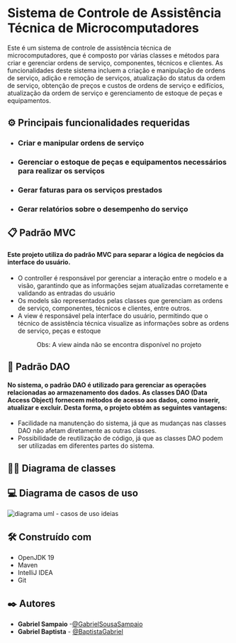 # Sistema de Controle de Assistência Técnica de Microcomputadores

Este é um sistema de controle de assistência técnica de microcomputadores, que é composto por várias classes e métodos para criar e gerenciar ordens de serviço, componentes, técnicos e clientes.
As funcionalidades deste sistema incluem a criação e manipulação de ordens de serviço, adição e remoção de serviços, atualização do status da ordem de serviço, obtenção de preços e custos de ordens de serviço e edifícios, atualização da ordem de serviço e gerenciamento de estoque de peças e equipamentos.

## ⚙️ Principais funcionalidades requeridas

* ### Criar e manipular ordens de serviço
* ### Gerenciar o estoque de peças e equipamentos necessários para realizar os serviços
* ### Gerar faturas para os serviços prestados
* ### Gerar relatórios sobre o desempenho do serviço


## 📋 Padrão MVC

#### Este projeto utiliza do padrão MVC para separar a lógica de negócios da interface do usuário.
* O controller é responsável por gerenciar a interação entre o modelo e a visão, garantindo que as informações sejam atualizadas corretamente e validando as entradas do usuário
* Os models são representados pelas classes que gerenciam as ordens de serviço, componentes, técnicos e clientes, entre outros.
* A view é responsável pela interface do usuário, permitindo que o técnico de assistência técnica visualize as informações sobre as ordens de serviço, peças e estoque

<p align = center>Obs: A view ainda não se encontra disponível no projeto<p/>

## 📁 Padrão DAO

#### No sistema, o padrão DAO é utilizado para gerenciar as operações relacionadas ao armazenamento dos dados. As classes DAO (Data Access Object) fornecem métodos de acesso aos dados, como inserir, atualizar e excluir. Desta forma, o projeto obtém as seguintes vantagens:

* Facilidade na manutenção do sistema, já que as mudanças nas classes DAO não afetam diretamente as outras classes.
* Possibilidade de reutilização de código, já que as classes DAO podem ser utilizadas em diferentes partes do sistema.

## 🧑‍💻 Diagrama de classes

## 💻 Diagrama de casos de uso

![diagrama uml - casos de uso ideias](https://user-images.githubusercontent.com/91295529/232383345-f6e70d26-4c92-4661-bf11-eafe54ae5cf3.jpeg)

## 🛠️ Construído com

* OpenJDK 19
* Maven
* IntelliJ IDEA
* Git

## ✒️ Autores

* **Gabriel Sampaio** -[@GabrielSousaSampaio](https://github.com/GabrielSousaSampaio)
* **Gabriel Baptista** - [@BaptistaGabriel](https://github.com/BaptistaGabriel)
